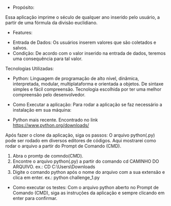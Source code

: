 - Propósito:

Essa aplicação imprime o século de qualquer ano inserido pelo usuário, a partir de uma fórmula da divisão euclidiano.

- Features:

* Entrada de Dados: Os usuários inserem valores que são coletados e salvos.
* Condição: De acordo com o valor inserido na entrada de dados, teremos uma consequência para tal valor.

Tecnologias Utilizadas:

- Python: Linguagem de programação de alto nível, dinâmica, interpretada, modular, multiplataforma e orientada a objetos. De sintaxe simples e fácil compreensão. Tecnologia escolhida por ter uma melhor compreensão pelo desenvolvedor.

* Como Executar a aplicação:
  Para rodar a aplicação se faz necessário a instalação em sua máquina:

- Python mais recente. Encontrado no link <https://www.python.org/downloads/>

Após fazer o clone da aplicação, siga os passos:
O arquivo python(.py) pode ser rodado em diversos editores de códigos. Aqui mostrarei como rodar o arquivo a partir do Prompt de Comando (CMD).

1. Abra o promtp de comndo(CMD).
2. Encontre o arquivo python(.py) a partir do comando cd CAMINHO DO ARQUIVO.
   ex.: CD C:\Users\Downloads
3. Digite o comando python após o nome do arquivo com a sua extensão e clica em enter.
   ex.: python challenge_1.py

- Como executar os testes:
  Com o arquivo python aberto no Prompt de Comando (CMD), siga as instruções da aplicação e sempre clicando em enter para confirmar.
